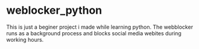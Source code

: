 # weblocker_python
This is just a beginer project i made while learning python. The webblocker runs as a background process and blocks social media webites during working hours.
